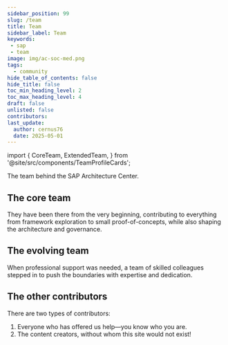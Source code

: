 ```yaml
---
sidebar_position: 99
slug: /team
title: Team
sidebar_label: Team
keywords:
 - sap
 - team
image: img/ac-soc-med.png
tags:
  - community
hide_table_of_contents: false
hide_title: false
toc_min_heading_level: 2
toc_max_heading_level: 4
draft: false
unlisted: false
contributors:
last_update:
  author: cernus76
  date: 2025-05-01
---
```


import {
  CoreTeam,
  ExtendedTeam,
} from '@site/src/components/TeamProfileCards';

The team behind the SAP Architecture Center.

## The core team

They have been there from the very beginning, contributing to everything from framework exploration to small proof-of-concepts, while also shaping the architecture and governance.

<CoreTeam />

## The evolving team

When professional support was needed, a team of skilled colleagues stepped in to push the boundaries with expertise and dedication.

<ExtendedTeam />

## The other contributors

There are two types of contributors:  

1. Everyone who has offered us help—you know who you are.  
2. The content creators, without whom this site would not exist!
